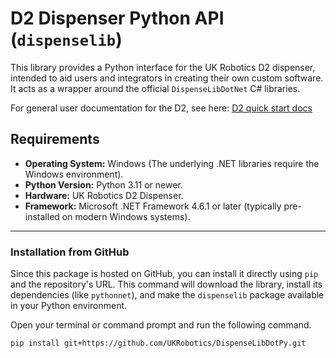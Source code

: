 # D2 Dispenser Python API (`dispenselib`)

This library provides a Python interface for the UK Robotics D2 dispenser, intended to aid users and integrators in creating their own custom software. It acts as a wrapper around the official `DispenseLibDotNet` C# libraries.

For general user documentation for the D2, see here: [D2 quick start docs](https://ukrobotics.tech/docs/d2dispenser/quick-start/)

## Requirements

* **Operating System:** Windows (The underlying .NET libraries require the Windows environment).
* **Python Version:** Python 3.11 or newer.
* **Hardware:** UK Robotics D2 Dispenser.
* **Framework:** Microsoft .NET Framework 4.6.1 or later (typically pre-installed on modern Windows systems).

---

### Installation from GitHub

Since this package is hosted on GitHub, you can install it directly using `pip` and the repository's URL. This command will download the library, install its dependencies (like `pythonnet`), and make the `dispenselib` package available in your Python environment.

Open your terminal or command prompt and run the following command.

```bash
pip install git+https://github.com/UKRobotics/DispenseLibDotPy.git
```